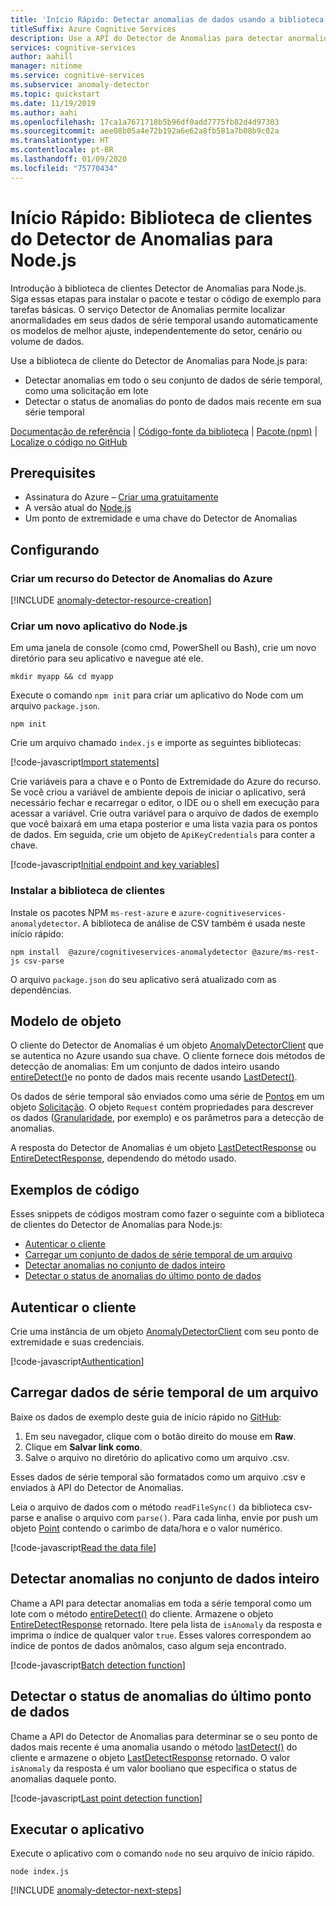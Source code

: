 ```yaml
---
title: 'Início Rápido: Detectar anomalias de dados usando a biblioteca de clientes do Detector de Anomalias para Python'
titleSuffix: Azure Cognitive Services
description: Use a API do Detector de Anomalias para detectar anormalidades em sua série de dados como um lote ou em dados de streaming com este início rápido.
services: cognitive-services
author: aahill
manager: nitinme
ms.service: cognitive-services
ms.subservice: anomaly-detector
ms.topic: quickstart
ms.date: 11/19/2019
ms.author: aahi
ms.openlocfilehash: 17ca1a7671718b5b96df0add7775fb82d4d97303
ms.sourcegitcommit: aee08b05a4e72b192a6e62a8fb581a7b08b9c02a
ms.translationtype: HT
ms.contentlocale: pt-BR
ms.lasthandoff: 01/09/2020
ms.locfileid: "75770434"
---
```

# <a name="quickstart-anomaly-detector-client-library-for-nodejs"></a>Início Rápido: Biblioteca de clientes do Detector de Anomalias para Node.js

Introdução à biblioteca de clientes Detector de Anomalias para Node.js. Siga essas etapas para instalar o pacote e testar o código de exemplo para tarefas básicas. O serviço Detector de Anomalias permite localizar anormalidades em seus dados de série temporal usando automaticamente os modelos de melhor ajuste, independentemente do setor, cenário ou volume de dados.

Use a biblioteca de cliente do Detector de Anomalias para Node.js para:

* Detectar anomalias em todo o seu conjunto de dados de série temporal, como uma solicitação em lote
* Detectar o status de anomalias do ponto de dados mais recente em sua série temporal

[Documentação de referência](https://docs.microsoft.com/javascript/api/@azure/cognitiveservices-anomalydetector/?view=azure-node-latest) | [Código-fonte da biblioteca](https://github.com/Azure/azure-sdk-for-net/tree/master/sdk/cognitiveservices/AnomalyDetector) | [Pacote (npm)](https://www.npmjs.com/package/@azure/cognitiveservices-anomalydetector) | [Localize o código no GitHub](https://github.com/Azure-Samples/cognitive-services-quickstart-code/tree/master/javascript/AnomalyDetector)

## <a name="prerequisites"></a>Prerequisites

* Assinatura do Azure – [Criar uma gratuitamente](https://azure.microsoft.com/free/)
* A versão atual do [Node.js](https://nodejs.org/)
* Um ponto de extremidade e uma chave do Detector de Anomalias

## <a name="setting-up"></a>Configurando

### <a name="create-an-anomaly-detector-azure-resource"></a>Criar um recurso do Detector de Anomalias do Azure

[!INCLUDE [anomaly-detector-resource-creation](../../../../includes/cognitive-services-anomaly-detector-resource-cli.md)]

### <a name="create-a-new-nodejs-application"></a>Criar um novo aplicativo do Node.js

Em uma janela de console (como cmd, PowerShell ou Bash), crie um novo diretório para seu aplicativo e navegue até ele. 

```console
mkdir myapp && cd myapp
```

Execute o comando `npm init` para criar um aplicativo do Node com um arquivo `package.json`. 

```console
npm init
```

Crie um arquivo chamado `index.js` e importe as seguintes bibliotecas:

[!code-javascript[Import statements](~/cognitive-services-quickstart-code/javascript/AnomalyDetector/anomaly_detector_quickstart.js?name=imports)]

Crie variáveis para a chave e o Ponto de Extremidade do Azure do recurso. Se você criou a variável de ambiente depois de iniciar o aplicativo, será necessário fechar e recarregar o editor, o IDE ou o shell em execução para acessar a variável. Crie outra variável para o arquivo de dados de exemplo que você baixará em uma etapa posterior e uma lista vazia para os pontos de dados. Em seguida, crie um objeto de `ApiKeyCredentials` para conter a chave.

[!code-javascript[Initial endpoint and key variables](~/cognitive-services-quickstart-code/javascript/AnomalyDetector/anomaly_detector_quickstart.js?name=vars)]

### <a name="install-the-client-library"></a>Instalar a biblioteca de clientes

Instale os pacotes NPM `ms-rest-azure` e `azure-cognitiveservices-anomalydetector`. A biblioteca de análise de CSV também é usada neste início rápido:

```console
npm install  @azure/cognitiveservices-anomalydetector @azure/ms-rest-js csv-parse
```

O arquivo `package.json` do seu aplicativo será atualizado com as dependências.

## <a name="object-model"></a>Modelo de objeto

O cliente do Detector de Anomalias é um objeto [AnomalyDetectorClient](https://docs.microsoft.com/javascript/api/@azure/cognitiveservices-anomalydetector/anomalydetectorclient?view=azure-node-latest) que se autentica no Azure usando sua chave. O cliente fornece dois métodos de detecção de anomalias: Em um conjunto de dados inteiro usando [entireDetect()](https://docs.microsoft.com/javascript/api/@azure/cognitiveservices-anomalydetector/anomalydetectorclient?view=azure-node-latest#entiredetect-request--servicecallback-entiredetectresponse--)e no ponto de dados mais recente usando [LastDetect()](https://docs.microsoft.com/javascript/api/@azure/cognitiveservices-anomalydetector/anomalydetectorclient?view=azure-node-latest#lastdetect-request--msrest-requestoptionsbase-). 

Os dados de série temporal são enviados como uma série de [Pontos](https://docs.microsoft.com/javascript/api/@azure/cognitiveservices-anomalydetector/point?view=azure-node-latest) em um objeto [Solicitação](https://docs.microsoft.com/javascript/api/@azure/cognitiveservices-anomalydetector/request?view=azure-node-latest). O objeto `Request` contém propriedades para descrever os dados ([Granularidade](https://docs.microsoft.com/javascript/api/@azure/cognitiveservices-anomalydetector/request?view=azure-node-latest#granularity), por exemplo) e os parâmetros para a detecção de anomalias. 

A resposta do Detector de Anomalias é um objeto [LastDetectResponse](https://docs.microsoft.com/javascript/api/@azure/cognitiveservices-anomalydetector/lastdetectresponse?view=azure-node-latest) ou [EntireDetectResponse](https://docs.microsoft.com/javascript/api/@azure/cognitiveservices-anomalydetector/entiredetectresponse?view=azure-node-latest), dependendo do método usado. 

## <a name="code-examples"></a>Exemplos de código 

Esses snippets de códigos mostram como fazer o seguinte com a biblioteca de clientes do Detector de Anomalias para Node.js:

* [Autenticar o cliente](#authenticate-the-client)
* [Carregar um conjunto de dados de série temporal de um arquivo](#load-time-series-data-from-a-file)
* [Detectar anomalias no conjunto de dados inteiro](#detect-anomalies-in-the-entire-data-set) 
* [Detectar o status de anomalias do último ponto de dados](#detect-the-anomaly-status-of-the-latest-data-point)

## <a name="authenticate-the-client"></a>Autenticar o cliente

Crie uma instância de um objeto [AnomalyDetectorClient](https://docs.microsoft.com/javascript/api/@azure/cognitiveservices-anomalydetector/anomalydetectorclient?view=azure-node-latest) com seu ponto de extremidade e suas credenciais.

[!code-javascript[Authentication](~/cognitive-services-quickstart-code/javascript/AnomalyDetector/anomaly_detector_quickstart.js?name=authentication)]

## <a name="load-time-series-data-from-a-file"></a>Carregar dados de série temporal de um arquivo

Baixe os dados de exemplo deste guia de início rápido no [GitHub](https://github.com/Azure-Samples/cognitive-services-quickstart-code/blob/master/javascript/AnomalyDetector/request-data.csv):
1. Em seu navegador, clique com o botão direito do mouse em **Raw**.
2. Clique em **Salvar link como**.
3. Salve o arquivo no diretório do aplicativo como um arquivo .csv.

Esses dados de série temporal são formatados como um arquivo .csv e enviados à API do Detector de Anomalias.

Leia o arquivo de dados com o método `readFileSync()` da biblioteca csv-parse e analise o arquivo com `parse()`. Para cada linha, envie por push um objeto [Point](https://docs.microsoft.com/javascript/api/@azure/cognitiveservices-anomalydetector/point?view=azure-node-latest) contendo o carimbo de data/hora e o valor numérico.

[!code-javascript[Read the data file](~/cognitive-services-quickstart-code/javascript/AnomalyDetector/anomaly_detector_quickstart.js?name=readFile)]

## <a name="detect-anomalies-in-the-entire-data-set"></a>Detectar anomalias no conjunto de dados inteiro 

Chame a API para detectar anomalias em toda a série temporal como um lote com o método [entireDetect()](https://docs.microsoft.com/javascript/api/@azure/cognitiveservices-anomalydetector/anomalydetectorclient?view=azure-node-latest#entiredetect-request--msrest-requestoptionsbase-) do cliente. Armazene o objeto [EntireDetectResponse](https://docs.microsoft.com/javascript/api/@azure/cognitiveservices-anomalydetector/entiredetectresponse?view=azure-node-latest) retornado. Itere pela lista de `isAnomaly` da resposta e imprima o índice de qualquer valor `true`. Esses valores correspondem ao índice de pontos de dados anômalos, caso algum seja encontrado.

[!code-javascript[Batch detection function](~/cognitive-services-quickstart-code/javascript/AnomalyDetector/anomaly_detector_quickstart.js?name=batchCall)]

## <a name="detect-the-anomaly-status-of-the-latest-data-point"></a>Detectar o status de anomalias do último ponto de dados

Chame a API do Detector de Anomalias para determinar se o seu ponto de dados mais recente é uma anomalia usando o método [lastDetect()](https://docs.microsoft.com/javascript/api/@azure/cognitiveservices-anomalydetector/anomalydetectorclient?view=azure-node-latest#lastdetect-request--msrest-requestoptionsbase-) do cliente e armazene o objeto [LastDetectResponse](https://docs.microsoft.com/javascript/api/@azure/cognitiveservices-anomalydetector/lastdetectresponse?view=azure-node-latest) retornado. O valor `isAnomaly` da resposta é um valor booliano que especifica o status de anomalias daquele ponto.  

[!code-javascript[Last point detection function](~/cognitive-services-quickstart-code/javascript/AnomalyDetector/anomaly_detector_quickstart.js?name=lastDetection)]

## <a name="run-the-application"></a>Executar o aplicativo

Execute o aplicativo com o comando `node` no seu arquivo de início rápido.

```console
node index.js
```

[!INCLUDE [anomaly-detector-next-steps](../includes/quickstart-cleanup-next-steps.md)]
